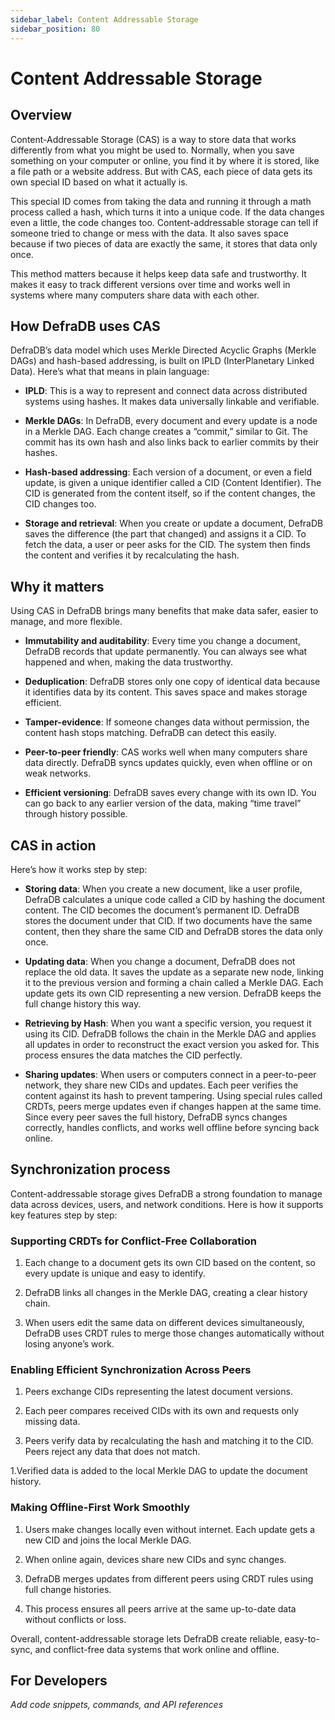 ```yaml
---
sidebar_label: Content Addressable Storage
sidebar_position: 80
---
```


# Content Addressable Storage

## Overview

Content-Addressable Storage (CAS) is a way to store data that works differently from what you might be used to. Normally, when you save something on your computer or online, you find it by where it is stored, like a file path or a website address. But with CAS, each piece of data gets its own special ID based on what it actually is.

This special ID comes from taking the data and running it through a math process called a hash, which turns it into a unique code. If the data changes even a little, the code changes too. Content-addressable storage can tell if someone tried to change or mess with the data. It also saves space because if two pieces of data are exactly the same, it stores that data only once.

This method matters because it helps keep data safe and trustworthy. It makes it easy to track different versions over time and works well in systems where many computers share data with each other.

## How DefraDB uses CAS

DefraDB’s data model which uses Merkle Directed Acyclic Graphs (Merkle DAGs) and hash-based addressing, is built on IPLD (InterPlanetary Linked Data). Here’s what that means in plain language:

* **IPLD**: This is a way to represent and connect data across distributed systems using hashes. It makes data universally linkable and verifiable.

* **Merkle DAGs**: In DefraDB, every document and every update is a node in a Merkle DAG. Each change creates a “commit,” similar to Git. The commit has its own hash and also links back to earlier commits by their hashes.

* **Hash-based addressing**: Each version of a document, or even a field update, is given a unique identifier called a CID (Content Identifier). The CID is generated from the content itself, so if the content changes, the CID changes too.

* **Storage and retrieval**: When you create or update a document, DefraDB saves the difference (the part that changed) and assigns it a CID. To fetch the data, a user or peer asks for the CID. The system then finds the content and verifies it by recalculating the hash.

## Why it matters

Using CAS in DefraDB brings many benefits that make data safer, easier to manage, and more flexible.

* **Immutability and auditability**: Every time you change a document, DefraDB records that update permanently. You can always see what happened and when, making the data trustworthy.

* **Deduplication**: DefraDB stores only one copy of identical data because it identifies data by its content. This saves space and makes storage efficient.

* **Tamper-evidence**: If someone changes data without permission, the content hash stops matching. DefraDB can detect this easily.

* **Peer-to-peer friendly**: CAS works well when many computers share data directly. DefraDB syncs updates quickly, even when offline or on weak networks.

* **Efficient versioning**: DefraDB saves every change with its own ID. You can go back to any earlier version of the data, making “time travel” through history possible.

## CAS in action

Here’s how it works step by step:  

* **Storing data**: When you create a new document, like a user profile, DefraDB calculates a unique code called a CID by hashing the document content. The CID becomes the document’s permanent ID. DefraDB stores the document under that CID. If two documents have the same content, then they share the same CID and DefraDB stores the data only once.

* **Updating data**: When you change a document, DefraDB does not replace the old data. It saves the update as a separate new node, linking it to the previous version and forming a chain called a Merkle DAG. Each update gets its own CID representing a new version. DefraDB keeps the full change history this way.

* **Retrieving by Hash**: When you want a specific version, you request it using its CID. DefraDB follows the chain in the Merkle DAG and applies all updates in order to reconstruct the exact version you asked for. This process ensures the data matches the CID perfectly.

* **Sharing updates**: When users or computers connect in a peer-to-peer network, they share new CIDs and updates. Each peer verifies the content against its hash to prevent tampering. Using special rules called CRDTs, peers merge updates even if changes happen at the same time. Since every peer saves the full history, DefraDB syncs changes correctly, handles conflicts, and works well offline before syncing back online.

## Synchronization process

Content-addressable storage gives DefraDB a strong foundation to manage data across devices, users, and network conditions. Here is how it supports key features step by step:

### Supporting CRDTs for Conflict-Free Collaboration

1. Each change to a document gets its own CID based on the content, so every update is unique and easy to identify.

1. DefraDB links all changes in the Merkle DAG, creating a clear history chain.

1. When users edit the same data on different devices simultaneously, DefraDB uses CRDT rules to merge those changes automatically without losing anyone’s work.

### Enabling Efficient Synchronization Across Peers

1. Peers exchange CIDs representing the latest document versions.

1. Each peer compares received CIDs with its own and requests only missing data.

1. Peers verify data by recalculating the hash and matching it to the CID. Peers reject any data that does not match.

1.Verified data is added to the local Merkle DAG to update the document history.

### Making Offline-First Work Smoothly

1. Users make changes locally even without internet. Each update gets a new CID and joins the local Merkle DAG.

1. When online again, devices share new CIDs and sync changes.

1. DefraDB merges updates from different peers using CRDT rules using full change histories.

1. This process ensures all peers arrive at the same up-to-date data without conflicts or loss.

Overall, content-addressable storage lets DefraDB create reliable, easy-to-sync, and conflict-free data systems that work online and offline.

## For Developers

*Add code snippets, commands, and API references*
